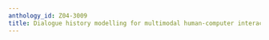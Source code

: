 ```yaml
---
anthology_id: Z04-3009
title: Dialogue history modelling for multimodal human-computer interaction
---
```

